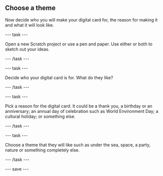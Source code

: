 ## Choose a theme
Now decide who you will make your digital card for, the reason for making it and what it will look like.

--- task ---

Open a new Scratch project or use a pen and paper. Use either or both to sketch out your ideas. 

--- /task ---

--- task ---

Decide who your digital card is for. What do they like?

--- /task ---

--- task ---

Pick a reason for the digital card. It could be a thank you, a birthday or an anniversary; an annual day of celebration such as World Environment Day; a cultural holiday; or something else.

--- /task ---

--- task ---

Choose a theme that they will like such as under the sea, space, a party, nature or something completely else. 

--- /task ---

--- save ---
